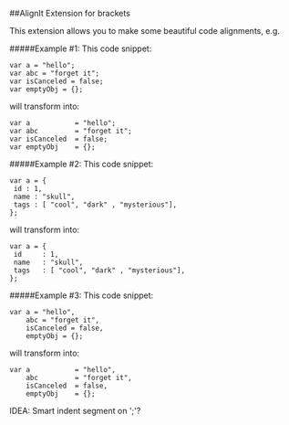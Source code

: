 ##AlignIt Extension for brackets

This extension allows you to make some beautiful code alignments, e.g.

#####Example #1:
This code snippet:

	var a = "hello";
	var abc = "forget it";
	var isCanceled = false;
	var emptyObj = {};

will transform into:

	var a 			= "hello";
	var abc 	    = "forget it";
	var isCanceled  = false;
	var emptyObj 	= {};
	
	
#####Example #2:
This code snippet:

	var a = {
	 id : 1,
	 name : "skull",
	 tags : [ "cool", "dark" , "mysterious"],
	};

will transform into:

	var a = {
	 id 	: 1,
	 name 	: "skull",
	 tags 	: [ "cool", "dark" , "mysterious"],
	};
	
	
#####Example #3:
This code snippet:

	var a = "hello",
	    abc = "forget it",
		isCanceled = false,
		emptyObj = {};

will transform into:

	var a 			= "hello",
	    abc 		= "forget it",
		isCanceled 	= false,
		emptyObj 	= {};
	
	
IDEA: Smart indent segment on ';'?